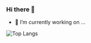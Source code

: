 ### Hi there 👋

- 🔭 I’m currently working on ...

![Top Langs](https://github-readme-stats.vercel.app/api/top-langs/?username=drtizabi&layout=compact)

<!--
**drtizabi/drtizabi** is a ✨ _special_ ✨ repository because its `README.md` (this file) appears on your GitHub profile.



Here are some ideas to get you started:

- 🔭 I’m currently working on ...
- 🌱 I’m currently learning ...
- 👯 I’m looking to collaborate on ...
- 🤔 I’m looking for help with ...
- 💬 Ask me about ...
- 📫 How to reach me: ...
- 😄 Pronouns: ...
- ⚡ Fun fact: ...
-->
